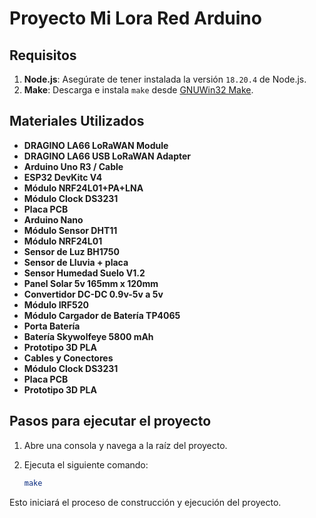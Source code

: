 # Proyecto Mi Lora Red Arduino

## Requisitos

1. **Node.js**: Asegúrate de tener instalada la versión `18.20.4` de Node.js.
2. **Make**: Descarga e instala `make` desde [GNUWin32 Make](https://gnuwin32.sourceforge.net/packages/make.htm).

## Materiales Utilizados

- **DRAGINO LA66 LoRaWAN Module**
- **DRAGINO LA66 USB LoRaWAN Adapter**
- **Arduino Uno R3 / Cable**
- **ESP32 DevKitc V4**
- **Módulo NRF24L01+PA+LNA**
- **Módulo Clock DS3231**
- **Placa PCB**
- **Arduino Nano**
- **Módulo Sensor DHT11**
- **Módulo NRF24L01**
- **Sensor de Luz BH1750**
- **Sensor de Lluvia + placa**
- **Sensor Humedad Suelo V1.2**
- **Panel Solar 5v 165mm x 120mm**
- **Convertidor DC-DC 0.9v-5v a 5v**
- **Módulo IRF520**
- **Módulo Cargador de Batería TP4065**
- **Porta Batería**
- **Batería Skywolfeye 5800 mAh**
- **Prototipo 3D PLA**
- **Cables y Conectores**
- **Módulo Clock DS3231**
- **Placa PCB**
- **Prototipo 3D PLA**

## Pasos para ejecutar el proyecto

1. Abre una consola y navega a la raíz del proyecto.
2. Ejecuta el siguiente comando:

    ```sh
    make
    ```

Esto iniciará el proceso de construcción y ejecución del proyecto.